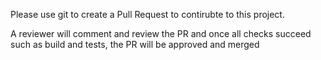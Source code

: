 Please use git to create a Pull Request to contirubte to this project.

A reviewer will comment and review the PR and once all checks succeed such as build and tests, the PR will be approved and merged
